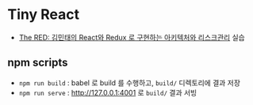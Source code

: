# Tiny React 

* [The RED: 김민태의 React와 Redux 로 구현하는 아키텍처와 리스크관리](https://fastcampus.co.kr/dev_red_kmt) 실습

## npm scripts
* `npm run build` : babel 로 build 를 수행하고, `build/` 디렉토리에 결과 저장
* `npm run serve` : http://127.0.0.1:4001 로 `build/` 결과 서빙